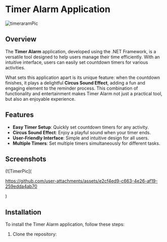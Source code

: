 # Timer Alarm Application

![timeraramPic](https://github.com/user-attachments/assets/ffde1ec4-6e54-4cbd-84ca-00e30f07f8d0) <!-- Replace with your logo image path -->

## Overview

The **Timer Alarm** application, developed using the .NET Framework, is a versatile tool designed to help users manage their time efficiently. With an intuitive interface, users can easily set countdown timers for various activities. 

What sets this application apart is its unique feature: when the countdown finishes, it plays a delightful **Circus Sound Effect**, adding a fun and engaging element to the reminder process. This combination of functionality and entertainment makes Timer Alarm not just a practical tool, but also an enjoyable experience.

## Features

- **Easy Timer Setup**: Quickly set countdown timers for any activity.
- **Circus Sound Effect**: Enjoy a playful sound when your timer ends.
- **User-Friendly Interface**: Simple and intuitive design for all users.
- **Multiple Timers**: Set multiple timers simultaneously for different tasks.

## Screenshots

(![TimerPic](

https://github.com/user-attachments/assets/e2cf4ed9-c663-4e26-af19-259edda4ab70

) <!-- Replace with your screenshot paths -->

## Installation

To install the Timer Alarm application, follow these steps:

1. Clone the repository:
   
